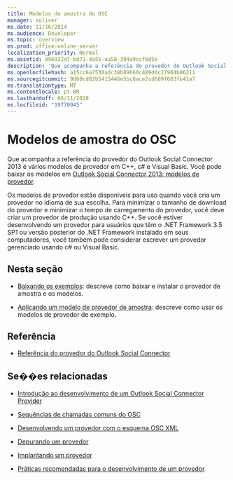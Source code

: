 ```yaml
---
title: Modelos de amostra do OSC
manager: soliver
ms.date: 11/16/2014
ms.audience: Developer
ms.topic: overview
ms.prod: office-online-server
localization_priority: Normal
ms.assetid: 896932d7-bd71-4a55-aa58-394a9ccf0d5e
description: 'Que acompanha a referência do provedor do Outlook Social Connector 2013 é vários modelos de provedor em C++, c# e Visual Basic. Você pode baixar os modelos no Outlook Social Connector 2013: modelos de provedor.'
ms.openlocfilehash: a15cc6a7530adc38b89660c489d0c27904b86211
ms.sourcegitcommit: 9d60cd82b5413446e5bc8ace2cd689f683fb41a7
ms.translationtype: MT
ms.contentlocale: pt-BR
ms.lasthandoff: 06/11/2018
ms.locfileid: "19770945"
---
```

# <a name="osc-sample-templates"></a>Modelos de amostra do OSC

Que acompanha a referência do provedor do Outlook Social Connector 2013 é vários modelos de provedor em C++, c# e Visual Basic. Você pode baixar os modelos em [Outlook Social Connector 2013: modelos de provedor](http://code.msdn.microsoft.com/Outlook-Social-Connector-73fd8d2c).
  
Os modelos de provedor estão disponíveis para uso quando você cria um provedor no idioma de sua escolha. Para minimizar o tamanho de download do provedor e minimizar o tempo de carregamento do provedor, você deve criar um provedor de produção usando C++. Se você estiver desenvolvendo um provedor para usuários que têm o .NET Framework 3.5 SP1 ou versão posterior do .NET Framework instalado em seus computadores, você também pode considerar escrever um provedor gerenciado usando c# ou Visual Basic.
  
## <a name="in-this-section"></a>Nesta seção

- [Baixando os exemplos](downloading-the-samples.md): descreve como baixar e instalar o provedor de amostra e os modelos.
    
- [Aplicando um modelo de provedor de amostra](applying-a-sample-provider-template.md): descreve como usar os modelos de provedor de exemplo.
    
## <a name="reference"></a>Referência

- [Referência do provedor do Outlook Social Connector](outlook-social-connector-provider-reference-0.md)
  
## <a name="related-sections"></a>Se��es relacionadas

- [Introdução ao desenvolvimento de um Outlook Social Connector Provider](getting-started-with-developing-an-outlook-social-connector-provider.md)
  
- [Sequências de chamadas comuns do OSC](osc-typical-calling-sequences.md)
  
- [Desenvolvendo um provedor com o esquema OSC XML](developing-a-provider-with-the-osc-xml-schema.md)
  
- [Depurando um provedor](debugging-a-provider.md)
  
- [Implantando um provedor](deploying-a-provider.md)
  
- [Práticas recomendadas para o desenvolvimento de um provedor](best-practices-for-developing-a-provider.md)
  

